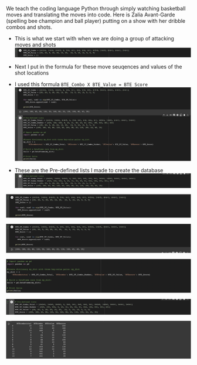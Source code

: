 We teach the coding language Python through simply watching basketball moves and translating the moves into code. Here is Zalia Avant-Garde (spelling bee champion and ball player) putting on a show with her dribble combos and shots. 

- This is what we start with when we are doing a group of attacking moves and shots 
![First List](https://github.com/rashadwest/rashadwest.github.io/blob/master/_posts/Coding_Moves_AA.png?raw=true)

- Next I put in the formula for these move seuqences and values of the shot locations 
- I used this formula `BTE_Combo X BTE_Value = BTE Score`
![First Calculation](https://github.com/rashadwest/rashadwest.github.io/blob/master/_posts/Coding_Moves_C.png?raw=true)

- These are the Pre-defined lists I made to create the database
![Coding_Moves_Second_List](https://github.com/rashadwest/rashadwest.github.io/blob/master/_posts/Coding_Moves_D4.png?raw=true)


![](https://github.com/rashadwest/rashadwest.github.io/blob/master/_posts/Coding_Moves_D1.png?raw=true)

![](https://github.com/rashadwest/rashadwest.github.io/blob/master/_posts/Coding_Moves_D2.png?raw=true)

![Coding_Moving_200](https://github.com/rashadwest/rashadwest.github.io/blob/master/_posts/Coding_Moves_D3.png?raw=true)

![Coding_Moves_Second_List](https://github.com/rashadwest/rashadwest.github.io/blob/master/_posts/Coding_Moves_D4.png?raw=true)

![First List](https://github.com/rashadwest/rashadwest.github.io/blob/master/_posts/Coding_Moves_A.png?raw=true)

